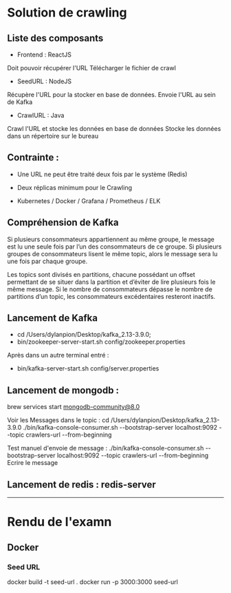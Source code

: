 # Solution de crawling

## Liste des composants

- Frontend : ReactJS

Doit pouvoir récupérer l'URL
Télécharger le fichier de crawl

- SeedURL : NodeJS

Récupère l'URL pour la stocker en base de données.
Envoie l'URL au sein de Kafka

- CrawlURL : Java

Crawl l'URL et stocke les données en base de données
Stocke les données dans un répertoire sur le bureau

## Contrainte :

- Une URL ne peut être traité deux fois par le système (Redis)
- Deux réplicas minimum pour le Crawling

- Kubernetes / Docker / Grafana / Prometheus / ELK

## Compréhension de Kafka

Si plusieurs consommateurs appartiennent au même groupe, le message est lu une seule fois par l’un des consommateurs de ce groupe.
Si plusieurs groupes de consommateurs lisent le même topic, alors le message sera lu une fois par chaque groupe.

Les topics sont divisés en partitions, chacune possédant un offset permettant de se situer dans la partition et d’éviter de lire plusieurs fois le même message.
Si le nombre de consommateurs dépasse le nombre de partitions d’un topic, les consommateurs excédentaires resteront inactifs.

## Lancement de Kafka

- cd /Users/dylanpion/Desktop/kafka_2.13-3.9.0;
- bin/zookeeper-server-start.sh config/zookeeper.properties

Après dans un autre terminal entré :

- bin/kafka-server-start.sh config/server.properties

## Lancement de mongodb :

brew services start mongodb-community@8.0

Voir les Messages dans le topic :
cd /Users/dylanpion/Desktop/kafka_2.13-3.9.0
./bin/kafka-console-consumer.sh --bootstrap-server localhost:9092 --topic crawlers-url --from-beginning

Test manuel d'envoie de message :
./bin/kafka-console-consumer.sh --bootstrap-server localhost:9092 --topic crawlers-url --from-beginning
Ecrire le message

## Lancement de redis : redis-server

---

# Rendu de l'examn

## Docker

### Seed URL

docker build -t seed-url .
docker run -p 3000:3000 seed-url

